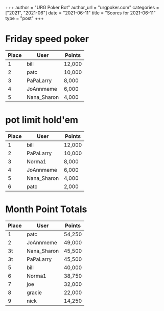 +++
author = "URG Poker Bot"
author_url = "urgpoker.com"
categories = ["2021", "2021-06"]
date = "2021-06-11"
title = "Scores for 2021-06-11"
type = "post"
+++
# Friday speed poker

| Place | User | Points |
|-------|------|--------|
| 1 | bill | 12,000 |
| 2 | patc | 10,000 |
| 3 | PaPaLarry | 8,000 |
| 4 | JoAnnmeme | 6,000 |
| 5 | Nana_Sharon | 4,000 |

# pot limit hold'em

| Place | User | Points |
|-------|------|--------|
| 1 | bill | 12,000 |
| 2 | PaPaLarry | 10,000 |
| 3 | Norma1 | 8,000 |
| 4 | JoAnnmeme | 6,000 |
| 5 | Nana_Sharon | 4,000 |
| 6 | patc | 2,000 |

# Month Point Totals

| Place | User | Points |
|-------|------|--------|
| 1 | patc | 54,250 |
| 2 | JoAnnmeme | 49,000 |
| 3t | Nana_Sharon | 45,500 |
| 3t | PaPaLarry | 45,500 |
| 5 | bill | 40,000 |
| 6 | Norma1 | 38,750 |
| 7 | joe | 32,000 |
| 8 | gracie | 22,000 |
| 9 | nick | 14,250 |
